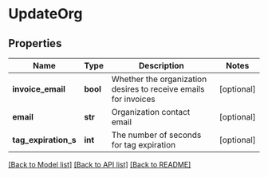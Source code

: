 # UpdateOrg

## Properties
Name | Type | Description | Notes
------------ | ------------- | ------------- | -------------
**invoice_email** | **bool** | Whether the organization desires to receive emails for invoices | [optional] 
**email** | **str** | Organization contact email | [optional] 
**tag_expiration_s** | **int** | The number of seconds for tag expiration | [optional] 

[[Back to Model list]](../README.md#documentation-for-models) [[Back to API list]](../README.md#documentation-for-api-endpoints) [[Back to README]](../README.md)


